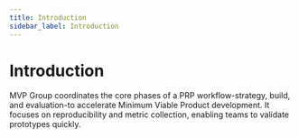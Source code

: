 ```yaml
---
title: Introduction
sidebar_label: Introduction
---
```


# Introduction

MVP Group coordinates the core phases of a PRP workflow-strategy, build, and evaluation-to accelerate Minimum Viable Product development. It focuses on reproducibility and metric collection, enabling teams to validate prototypes quickly.
